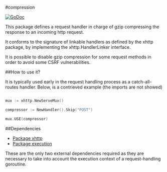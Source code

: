 #compression

[![GoDoc](https://godoc.org/github.com/atdiar/xhttp/handlers/compression?status.svg)](https://godoc.org/github.com/atdiar/xhttp/handlers/compression)

This package defines a request handler in charge of gzip compressing the
 response to an incoming http request.

It conforms to the signature of linkable handlers as defined by the xhttp
package, by implementing the xhttp.HandlerLinker interface.

It is possible to disable gzip compression for some request methods in order to avoid some
CSRF vulnerabilities.

##How to use it?

It is typically used early in the request handling process as a catch-all-routes
handler.
Below, is a contrieved example (the imports are not showed)

``` go

mux := xhttp.NewServeMux()

compressor := NewHandler().Skip("POST")

mux.USE(compressor)

```
##Dependencies

* [Package xhttp]
* [Package execution]

These are the only two external dependencies required as they are necessary
to take into account the execution context of a request-handling goroutine.

[Package xhttp]:http://github.com/atdiar/xhttp
[Package execution]:http://github.com/atdiar/goroutine/execution
